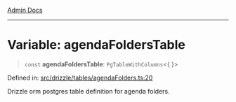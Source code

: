 [Admin Docs](/)

***

# Variable: agendaFoldersTable

> `const` **agendaFoldersTable**: `PgTableWithColumns`\<\{ \}\>

Defined in: [src/drizzle/tables/agendaFolders.ts:20](https://github.com/gautam-divyanshu/talawa-api/blob/a895c36f24acf725ac16aa7e0f8e50ef9fa64c42/src/drizzle/tables/agendaFolders.ts#L20)

Drizzle orm postgres table definition for agenda folders.
